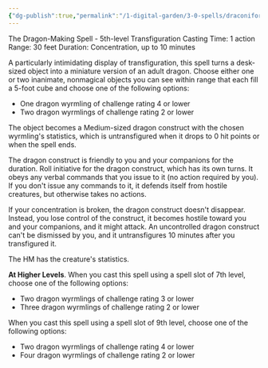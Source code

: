 ```yaml
---
{"dg-publish":true,"permalink":"/1-digital-garden/3-0-spells/draconifors/"}
---
```


The Dragon-Making Spell - 5th-level Transfiguration
Casting Time: 1 action
Range: 30 feet
Duration: Concentration, up to 10 minutes

A particularly intimidating display of transfiguration, this spell turns a desk-sized object into a miniature version of an adult dragon. Choose either one or two inanimate, nonmagical objects you can see within range that each fill a 5-foot cube and choose one of the following options:

- One dragon wyrmling of challenge rating 4 or lower
- Two dragon wyrmlings of challenge rating 2 or lower

The object becomes a Medium-sized dragon construct with the chosen wyrmling's statistics, which is untransfigured when it drops to 0 hit points or when the spell ends.

The dragon construct is friendly to you and your companions for the duration. Roll initiative for the dragon construct, which has its own turns. It obeys any verbal commands that you issue to it (no action required by you). If you don't issue any commands to it, it defends itself from hostile creatures, but otherwise takes no actions.

If your concentration is broken, the dragon construct doesn't disappear. Instead, you lose control of the construct, it becomes hostile toward you and your companions, and it might attack. An uncontrolled dragon construct can't be dismissed by you, and it untransfigures 10 minutes after you
transfigured it.

The HM has the creature's statistics.

**At Higher Levels**. When you cast this spell using a spell slot of 7th level, choose one of the following options:
- Two dragon wyrmlings of challenge rating 3 or lower
- Three dragon wyrmlings of challenge rating 2 or lower

When you cast this spell using a spell slot of 9th level, choose one of the following options:
- Two dragon wyrmlings of challenge rating 4 or lower
- Four dragon wyrmlings of challenge rating 2 or lower